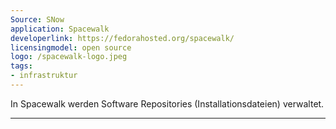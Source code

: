 ```yaml
---
Source: SNow
application: Spacewalk
developerlink: https://fedorahosted.org/spacewalk/
licensingmodel: open source
logo: /spacewalk-logo.jpeg
tags:
- infrastruktur
---
```

In Spacewalk werden Software Repositories (Installationsdateien) verwaltet.

---
